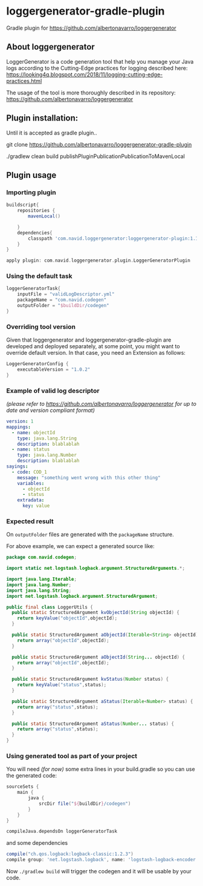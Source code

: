 # loggergenerator-gradle-plugin
Gradle plugin for https://github.com/albertonavarro/loggergenerator

## About loggergenerator
LoggerGenerator is a code generation tool that help you manage your Java logs according to 
the Cutting-Edge practices for logging described here: 
https://looking4q.blogspot.com/2018/11/logging-cutting-edge-practices.html

The usage of the tool is more thoroughly described in its repository: 
https://github.com/albertonavarro/loggergenerator

## Plugin installation:

Until it is accepted as gradle plugin..

git clone https://github.com/albertonavarro/loggergenerator-gradle-plugin

./gradlew clean build publishPluginPublicationPublicationToMavenLocal

## Plugin usage

### Importing plugin 

```groovy
buildscript{
    repositories {
        mavenLocal()

    }
    dependencies{
        classpath 'com.navid.loggergenerator:loggergenerator-plugin:1.1.0'
    }
}

apply plugin: com.navid.loggergenerator.plugin.LoggerGeneratorPlugin

```

### Using the default task

```groovy
loggerGeneratorTask{
    inputFile = "validLogDescriptor.yml"
    packageName = "com.navid.codegen"
    outputFolder = "$buildDir/codegen"
}
```

### Overriding tool version

Given that loggergenerator and loggergenerator-gradle-plugin are developed and deployed separately, 
at some point, you might want to override default version. In that case, you need an Extension as follows:

```groovy
LoggerGeneratorConfig {
    executableVersion = "1.0.2"
}
```

### Example of valid log descriptor 

*(please refer to https://github.com/albertonavarro/loggergenerator for up to date and version compliant format)*

```yml
version: 1
mappings:
  - name: objectId
    type: java.lang.String
    description: blablablah
  - name: status
    type: java.lang.Number
    description: blablablah
sayings:
  - code: COD_1
    message: "something went wrong with this other thing"
    variables:
      - objectId
      - status
    extradata:
      key: value
```

### Expected result

On `outputFolder` files are generated with the `packageName` structure.

For above example, we can expect a generated source like:
```java
package com.navid.codegen;

import static net.logstash.logback.argument.StructuredArguments.*;

import java.lang.Iterable;
import java.lang.Number;
import java.lang.String;
import net.logstash.logback.argument.StructuredArgument;

public final class LoggerUtils {
  public static StructuredArgument kvObjectId(String objectId) {
    return keyValue("objectId",objectId);
  }

  public static StructuredArgument aObjectId(Iterable<String> objectId) {
    return array("objectId",objectId);
  }

  public static StructuredArgument aObjectId(String... objectId) {
    return array("objectId",objectId);
  }

  public static StructuredArgument kvStatus(Number status) {
    return keyValue("status",status);
  }

  public static StructuredArgument aStatus(Iterable<Number> status) {
    return array("status",status);
  }

  public static StructuredArgument aStatus(Number... status) {
    return array("status",status);
  }
}
```

### Using generated tool as part of your project

You will need *(for now)* some extra lines in your build.gradle so you can use the generated code:

```groovy
sourceSets {
    main {
        java {
            srcDir file("${buildDir}/codegen")
        }
    }
}

compileJava.dependsOn loggerGeneratorTask
```

and some dependencies

```groovy
compile("ch.qos.logback:logback-classic:1.2.3")
compile group: 'net.logstash.logback', name: 'logstash-logback-encoder', version: '5.1'
```

Now `./gradlew build` will trigger the codegen and it will be usable by your code.
